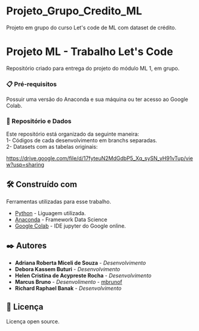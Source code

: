 # Projeto_Grupo_Credito_ML
Projeto em grupo do curso Let's code de ML com dataset de crédito.

# Projeto ML - Trabalho Let's Code
Repositório criado para entrega do projeto do módulo ML 1, em grupo.

### 📋 Pré-requisitos

Possuir uma versão do Anaconda e sua máquina ou ter acesso ao Google Colab.

### 🔧 Repositório e Dados

Este repositório está organizado da seguinte maneira:    <br/>
1- Códigos de cada desenvolvimento em branchs separadas. <br/>
2- Datasets com as tabelas originais: 

https://drive.google.com/file/d/17fyteuN2MdGdbP5_Xq_sySN_yH91vTup/view?usp=sharing

## 🛠️ Construído com

Ferramentas utilizadas para esse trabalho.

* [Python](https://www.python.org/) - Liguagem utilizada.
* [Anaconda](https://www.anaconda.com/) - Framework Data Science
* [Google Colab](https://colab.research.google.com/notebooks/welcome.ipynb?hl=pt-BR) - IDE jupyter do Google online.
 
## ✒️ Autores

* **Adriana Roberta Miceli de Souza**   - *Desenvolvimento* 
* **Debora Kassem Buturi**              - *Desenvolvimento* 
* **Helen Cristina de Acypreste Rocha** - *Desenvolvimento* 
* **Marcus Bruno** - *Desenvolimento*   - [mbrunof](https://github.com/mbrunof)
* **Richard Raphael Banak**             - *Desenvolvimento* 

## 📄 Licença

Licença open source.

